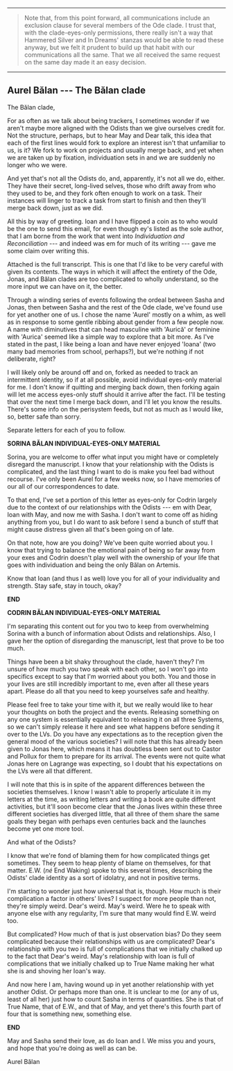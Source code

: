 -----

> Note that, from this point forward, all communications include an exclusion clause for several members of the Ode clade. I trust that, with the clade-eyes-only permissions, there really isn't a way that Hammered Silver and In Dreams' stanzas would be able to read these anyway, but we felt it prudent to build up that habit with our communications all the same. That we all received the same request on the same day made it an easy decision.

-----

## Aurel Bălan --- The Bălan clade

The Bălan clade,

For as often as we talk about being trackers, I sometimes wonder if we aren't maybe more aligned with the Odists than we give ourselves credit for. Not the structure, perhaps, but to hear May and Dear talk, this idea that each of the first lines would fork to explore an interest isn't that unfamiliar to us, is it? We fork to work on projects and usually merge back, and yet when we are taken up by fixation, individuation sets in and we are suddenly no longer who we were.

And yet that's not all the Odists do, and, apparently, it's not all we do, either. They have their secret, long-lived selves, those who drift away from who they used to be, and they fork often enough to work on a task. Their instances will linger to track a task from start to finish and then they'll merge back down, just as we did.

All this by way of greeting. Ioan and I have flipped a coin as to who would be the one to send this email, for even though ey's listed as the sole author, that I am borne from the work that went into *Individuation and Reconciliation* --- and indeed was em for much of its writing --- gave me some claim over writing this.

Attached is the full transcript. This is one that I'd like to be very careful with given its contents. The ways in which it will affect the entirety of the Ode, Jonas, and Bălan clades are too complicated to wholly understand, so the more input we can have on it, the better.

Through a winding series of events following the ordeal between Sasha and Jonas, then between Sasha and the rest of the Ode clade, we've found use for yet another one of us. I chose the name 'Aurel' mostly on a whim, as well as in response to some gentle ribbing about gender from a few people now. A name with diminutives that can head masculine with 'Aurică' or feminine with 'Aurica' seemed like a simple way to explore that a bit more. As I've stated in the past, I like being a Ioan and have never enjoyed 'Ioana' (two many bad memories from school, perhaps?), but we're nothing if not deliberate, right?

I will likely only be around off and on, forked as needed to track an intermittent identity, so if at all possible, avoid individual eyes-only material for me. I don't know if quitting and merging back down, then forking again will let me access eyes-only stuff should it arrive after the fact. I'll be testing that over the next time I merge back down, and I'll let you know the results. There's some info on the perisystem feeds, but not as much as I would like, so, better safe than sorry.

Separate letters for each of you to follow.

**SORINA BĂLAN INDIVIDUAL-EYES-ONLY MATERIAL**

Sorina, you are welcome to offer what input you might have or completely disregard the manuscript. I know that your relationship with the Odists is complicated, and the last thing I want to do is make you feel bad without recourse. I've only been Aurel for a few weeks now, so I have memories of our all of our correspondences to date.

To that end, I've set a portion of this letter as eyes-only for Codrin largely due to the context of our relationships with the Odists --- em with Dear, Ioan with May, and now me with Sasha. I don't want to come off as hiding anything from you, but I do want to ask before I send a bunch of stuff that might cause distress given all that's been going on of late.

On that note, how are you doing? We've been quite worried about you. I know that trying to balance the emotional pain of being so far away from your exes and Codrin doesn't play well with the ownership of your life that goes with individuation and being the only Bălan on Artemis.

Know that Ioan (and thus I as well) love you for all of your individuality and strength. Stay safe, stay in touch, okay?

**END**

**CODRIN BĂLAN INDIVIDUAL-EYES-ONLY MATERIAL**

I'm separating this content out for you two to keep from overwhelming Sorina with a bunch of information about Odists and relationships. Also, I gave her the option of disregarding the manuscript, lest that prove to be too much.

Things have been a bit shaky throughout the clade, haven't they? I'm unsure of how much you two speak with each other, so I won't go into specifics except to say that I'm worried about you both. You and those in your lives are still incredibly important to me, even after all these years apart. Please do all that you need to keep yourselves safe and healthy.

Please feel free to take your time with it, but we really would like to hear your thoughts on both the project and the events. Releasing something on any one system is essentially equivalent to releasing it on all three Systems, so we can't simply release it here and see what happens before sending it over to the LVs. Do you have any expectations as to the reception given the general mood of the various societies? I will note that this has already been given to Jonas here, which means it has doubtless been sent out to Castor and Pollux for them to prepare for its arrival. The events were not quite what Jonas here on Lagrange was expecting, so I doubt that his expectations on the LVs were all that different.

I will note that this is in spite of the apparent differences between the societies themselves. I know I wasn't able to properly articulate it in my letters at the time, as writing letters and writing a book are quite different activities, but it'll soon become clear that the Jonas lives within these three different societies has diverged little, that all three of them share the same goals they began with perhaps even centuries back and the launches become yet one more tool.

And what of the Odists?

I know that we're fond of blaming them for how complicated things get sometimes. They seem to heap plenty of blame on themselves, for that matter. E.W. (*né* End Waking) spoke to this several times, describing the Odists' clade identity as a sort of idolatry, and not in positive terms.

I'm starting to wonder just how universal that is, though. How much is their complication a factor in others' lives? I suspect for more people than not, they're simply weird. Dear's weird. May's weird. Were he to speak with anyone else with any regularity, I'm sure that many would find E.W. weird too.

But complicated? How much of that is just observation bias? Do they seem complicated because their relationships with us are complicated? Dear's relationship with you two is full of complications that we initially chalked up to the fact that Dear's weird. May's relationship with Ioan is full of complications that we initially chalked up to True Name making her what she is and shoving her Ioan's way.

And now here I am, having wound up in yet another relationship with yet another Odist. Or perhaps more than one. It is unclear to me (or any of us, least of all her) just how to count Sasha in terms of quantities. She is that of True Name, that of E.W., and that of May, and yet there's this fourth part of four that is something new, something else.

**END**

May and Sasha send their love, as do Ioan and I. We miss you and yours, and hope that you're doing as well as can be.

Aurel Bălan
